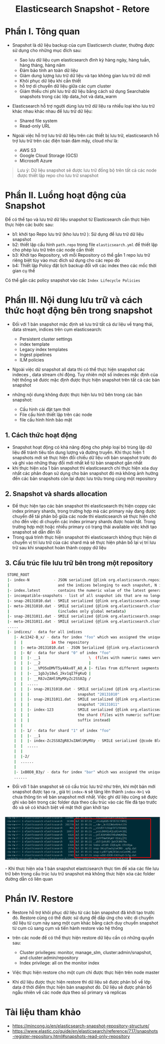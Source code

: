 <h1 align="center">Elasticsearch Snapshot - Retore</h1>

# Phần I. Tông quan
- Snapshot là dữ liệu backup của cụm Elasticserch cluster, thường được sử dụng cho những mục đích sau:
  - Sao lưu dữ liệu cụm elasticsearch đình kỳ hàng ngày, hàng tuần, hàng tháng, hàng năm
  - Đảm bảo tính an toàn dữ liệu 
  - Giảm dung lượng lưu trữ dữ liệu và tạo không gian lưu trữ dữ mới
  - Khôi phục dữ liệu khi cần thiết
  - hỗ trợ di chuyển dữ liệu giữa các cụm cluster
  - Giảm thiểu chi phí lưu trữ dữ liệu bằng cách sử dụng Searchable snapshots trong các lớp data_hot và data_warm

- Elasticsearch hỗ trợ người dùng lưu trữ dữ liệu ra nhiều loại kho lưu trữ khác nhau khác nhau để lưu trữ dữ liệu:
  - Shared file system
  - Read-only URL
- Ngoài việc hỗ trợ lưu trữ  dữ liệu trên các thiết bị lưu trữ, elasticsearch hỗ trợ lưu trữ trên các điện toán đám mây, cloud như là:
  - AWS S3
  - Google Cloud Storage (GCS)
  - Microsoft Azure

> Lưu ý: Dữ liệu snapshot sẽ được lưu trữ đồng bộ trên tất cả các node được thiết lập repo cho lưu trữ snapshot
# Phần II. Luồng hoạt động của Snapshot
Để có thể tạo và lưu trữ dữ liệu snapshot từ Elasticsearch cần thực hiện thực hiện các bước sau:
- b1: khởi tạo Repo lưu trữ (kho lưu trữ ): Sử dụng để lưu trữ dữ liệu snapshot
- b2: thiết lập cấu hình `path.repo` trong file `elasticsearch.yml` để thiết lập cho phép lưu trữ trên các node cần thiết
- b3: Khởi tạo Repository, với mỗi Repository có thể gắn 1 repo lưu trữ riêng biêt tùy vào mưc đích sử dụng cho các repo đó
- b4: Thiết lập Policy đặt lịch backup đối với các index theo các mốc thời gian cụ thể


Có thể gắn các policy snapshot vào các `Index Lifecycle Policies`

# Phần III. Nội dung lưu trữ và cách thức hoạt động bên trong snapshot

- Đối với 1 bản snapshot mặc định sẽ lưu trữ tất cả dư liệu về trạng thái, data stream, indices trên cụm elasticsearch:
  - Persistent cluster settings
  - index template
  - Legacy index templates
  - Ingest pipelines
  - ILM policies

- Ngoài việc dữ snapshot all data thì có thể thực hiện snapshot các indeces , data stream chỉ động. Tuy nhiên một số indeces mặc định của hệt thống sẽ đươc mặc định được thực hiện snapshot trên tất cả các bản snapshot

- những nội dung không được thực hiện lưu trữ bên trong các bản snapshot:
  - Cấu hình cài đặt tạm thời
  - File cấu hình thiết lập trên các node
  - file cấu hình hình bảo mật


## 1. Cách thức hoạt động

- Snapshot hoạt động có khả năng động  cho phép loại bỏ trùng lặp dữ liệu để tránh tiêu tốn dung lượng và đường truyền. Khi thực hiện 1 snapshots mới sẽ thực hiện đối chiếu dữ liệu với bản snapshot trước đó và ghi vào những thay đổi mới nhất kể từ bản snapshot gần nhất
- khi thực hiện xóa 1 bản snapshot thì elasticsearch chỉ thực hiện xóa duy nhất các phân đoạn sử dụng cho bản snapshot đó mà không ảnh hưởng đến các bản snapshots còn lại được lưu trữu trong cùng một repository
## 2. Snapshot và shards allocation

- Để thực hiện tạo các bản snapshot thì elasticsearch thị hiện coppy các index primary shards, trong trường hợp mà các primary này đang được chuyển để tái phân bổ giữa các node thì elasticsearch sẽ thực hiện chờ cho đến việc di chuyển các index primary shards được hoàn tất. Trong trường hợp một hoặc nhiều primary có trạng thái available việc khởi tạo snapshot sẽ dẫn đến lỗi
- Trong quá trình thực hiện snapshot thì elasticsearch không thực hiện di chuyển vị trí lưu trữ của các shard mà sẽ thực hiện phân bổ lại vị trí lưu trữ sau khi snapshot hoàn thành coppy dữ liệu 

## 3. Cấu trúc file lưu trữ bên trong một repository
```sh
 STORE_ROOT
 |- index-N           - JSON serialized {@link org.elasticsearch.repositories.RepositoryData} containing a list of all snapshot ids
 |                      and the indices belonging to each snapshot, N is the generation of the file
 |- index.latest      - contains the numeric value of the latest generation of the index file (i.e. N from above)
 |- incompatible-snapshots - list of all snapshot ids that are no longer compatible with the current version of the cluster
 |- snap-20131010.dat - SMILE serialized {@link org.elasticsearch.snapshots.SnapshotInfo} for snapshot "20131010"
 |- meta-20131010.dat - SMILE serialized {@link org.elasticsearch.cluster.metadata.Metadata } for snapshot "20131010"
 |                      (includes only global metadata)
 |- snap-20131011.dat - SMILE serialized {@link org.elasticsearch.snapshots.SnapshotInfo} for snapshot "20131011"
 |- meta-20131011.dat - SMILE serialized {@link org.elasticsearch.cluster.metadata.Metadata } for snapshot "20131011"
 .....
 |- indices/ - data for all indices
    |- Ac1342-B_x/ - data for index "foo" which was assigned the unique id Ac1342-B_x (not to be confused with the actual index uuid)
    |  |             in the repository
    |  |- meta-20131010.dat - JSON Serialized {@link org.elasticsearch.cluster.metadata.IndexMetadata} for index "foo"
    |  |- 0/ - data for shard "0" of index "foo"
    |  |  |- __1                      \  (files with numeric names were created by older ES versions)
    |  |  |- __2                      |
    |  |  |- __VPO5oDMVT5y4Akv8T_AO_A |- files from different segments see snap-* for their mappings to real segment files
    |  |  |- __1gbJy18wS_2kv1qI7FgKuQ |
    |  |  |- __R8JvZAHlSMyMXyZc2SS8Zg /
    |  |  .....
    |  |  |- snap-20131010.dat - SMILE serialized {@link org.elasticsearch.index.snapshots.blobstore.BlobStoreIndexShardSnapshot} for
    |  |  |                      snapshot "20131010"
    |  |  |- snap-20131011.dat - SMILE serialized {@link org.elasticsearch.index.snapshots.blobstore.BlobStoreIndexShardSnapshot} for
    |  |  |                      snapshot "20131011"
    |  |  |- index-123         - SMILE serialized {@link org.elasticsearch.index.snapshots.blobstore.BlobStoreIndexShardSnapshots} for
    |  |  |                      the shard (files with numeric suffixes were created by older versions, newer ES versions use a uuid
    |  |  |                      suffix instead)
    |  |
    |  |- 1/ - data for shard "1" of index "foo"
    |  |  |- __1
    |  |  |- index-Zc2SS8ZgR8JvZAHlSMyMXy - SMILE serialized {@code BlobStoreIndexShardSnapshots} for the shard
    |  |  .....
    |  |
    |  |-2/
    |  ......
    |
    |- 1xB0D8_B3y/ - data for index "bar" which was assigned the unique id of 1xB0D8_B3y in the repository
    ......
```

- Đối với 1 bản snapshot sẽ có cấu trúc lưu trữ như trên, khi một bản mới snapshot được tạo ra , giá trị `index-N` sẽ tăng lên thành `index-N+1` và chưa thông tin về bản snapshot mới nhất. Việc ghi dữ liệu cũng sẽ được ghi vào bên trong các folder dựa theo cấu trúc vào các file đã tạo trước đó và sẽ có khách biệt về mặt thời gian khởi tạo
<h3 align="center"><img src="../../../../../../ELK-Stack/03-Images/dosc/74.png"></h3>
- Khi thưc hiện xóa 1 bản snapshot elastcisearch thực tìm đế xóa các file lưu trữ bên trong cấu trúc lưu trữ snapshot mà không thưc hiện xóa các folder đường dẫn có liên quan

# Phần IV. Restore
- Restore hỗ trợ khôi phục dữ liệu từ các bản snapshot đã khởi tạo trước đó. Restore cũng có thể được sử dụng để dấp ứng cho viêc di chuyển dữ liệu từ cụm này sang một cụm khác bằng cách duy chuyển snapshot từ cụm cũ sang cụm và tiến hành restore vào hệ thống 
- trên các node để có thể thực hiện restore dữ liệu cần có những quyền sau:
  - Cluster privileges: monitor, manage_slm, cluster:admin/snapshot, and cluster:admin/repository
  - Index privilege: all on the monitor index

- Việc thực hiện restore cho một cụm chỉ được thực hiện trên node master

- Khi dữ liệu được thực hiện restore thì dữ liệu sẽ được phân bổ về lớp data ở thời điểm thực hiện bản snapshot đó. Dữ liệu sẽ được phân bổ ngẫu nhiên về các node dựa theo số primary và replicas




# Tài liệu tham khảo

- https://mincong.io/en/elasticsearch-snapshot-repository-structure/
- https://www.elastic.co/guide/en/elasticsearch/reference/7.17/snapshots-register-repository.html#snapshots-read-only-repository